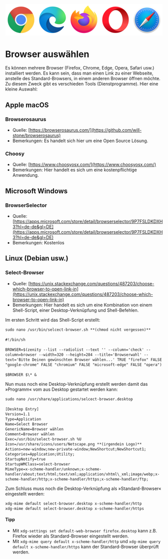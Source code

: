 <img src="img/browser_auswaehlen.png" width="800" />

# Browser auswählen
Es können mehrere Browser (Firefox, Chrome, Edge, Opera, Safari usw.) installiert werden. Es kann sein, dass man einen Link zu einer Webseite, anstelle des Standard-Browsers, in einem anderen Browser öffnen möchte.  
Zu diesem Zweck gibt es verschieden Tools (Dienstprogramme). Hier eine kleine Auswahl:

## Apple macOS

### Browserosaurus
* Quelle: [https://browserosaurus.com/](https://github.com/will-stone/browserosaurus)
* Bemerkungen: Es handelt sich hier um eine Open Source Lösung.

### Choosy
* Quelle: [https://www.choosyosx.com/](https://www.choosyosx.com/)
* Bemerkungen: Hier handelt es sich um eine kostenpflichtige Anwendung.

## Microsoft Windows

### BrowserSelector
* Quelle: [https://apps.microsoft.com/store/detail/browserselector/9P7FSLDKDXH3?hl=de-de&gl=DE](https://apps.microsoft.com/store/detail/browserselector/9P7FSLDKDXH3?hl=de-de&gl=DE)
* Bemerkungen: Kostenlos

## Linux (Debian usw.)

### Select-Browser
* Quelle: [https://unix.stackexchange.com/questions/487203/choose-which-browser-to-open-link-in](https://unix.stackexchange.com/questions/487203/choose-which-browser-to-open-link-in)
* Bemerkungen: Hier handelt es sich um eine Kombination von einem Shell-Script, einer Desktop-Verknüpfung und Shell-Befehlen.

Im ersten Schritt wird das Shell-Script erstellt:
```
sudo nano /usr/bin/selcect-browser.sh **(chmod nicht vergessen)**

#!/bin/sh

BROWSER=$(zenity --list --radiolist --text '' --column='check' --column=browser --width=320 --height=284 --title='Browserwahl' --text='Bitte Deinen gewünschten Browser wählen...' TRUE "firefox" FALSE "google-chrome" FALSE "chromium" FALSE "microsoft-edge" FALSE "opera")

$BROWSER $\* &
```

Nun muss noch eine Desktop-Verknüpfung erstellt werden damit das »Programm« vom aus Desktop gestartet werden kann:
```
sudo nano /usr/share/applications/selcect-browser.desktop

[Desktop Entry]
Version=1.1
Type=Application
Name=Select Browser
GenericName=Browser wählen
Comment=Browser wählen
Exec=/usr/bin/select-browser.sh %U
Icon=/usr/share/icons/users/Netscape.png **(irgendein Logo)**
Actions=new-window;new-private-window;NewShortcut;NewShortcut1;
Categories=Application;Utility;
StartupNotify=true
StartupWMClass=select-browser
MimeType=x-scheme-handler/unknown;x-scheme-handler/about;text/html;text/xml;application/xhtml\_xml;image/webp;x-scheme-handler/http;x-scheme-handler/https;x-scheme-handler/ftp;
```

Zum Schluss muss noch die Desktop-Verknüpfung als »Standard-Browser« eingestellt werden:
```
xdg-mime default select-browser.desktop x-scheme-handler/http
xdg-mime default select-browser.desktop x-scheme-handler/https
```

#### Tipp
* Mit ```xdg-settings set default-web-browser firefox.desktop``` kann z.B. Firefox wieder als Standard-Browser eingestellt werden.
* Mit ```xdg-mime query default x-scheme-handler/http``` und ```xdg-mime query default x-scheme-handler/https``` kann der Standard-Browser überprüft werden.

